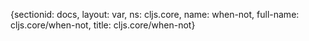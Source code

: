 {sectionid: docs, layout: var, ns: cljs.core, name: when-not, full-name: cljs.core/when-not,
  title: cljs.core/when-not}
